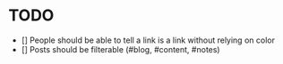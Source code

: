 # TODO

- [] People should be able to tell a link is a link without relying on color
- [] Posts should be filterable (#blog, #content, #notes)
